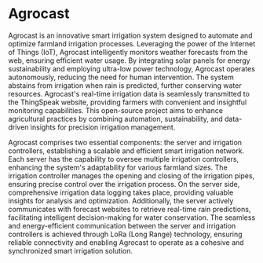 # Agrocast

Agrocast is an innovative smart irrigation system designed to automate and optimize farmland irrigation processes. Leveraging the power of the Internet of Things (IoT), Agrocast intelligently monitors weather forecasts from the web, ensuring efficient water usage. By integrating solar panels for energy sustainability and employing ultra-low power technology, Agrocast operates autonomously, reducing the need for human intervention. The system abstains from irrigation when rain is predicted, further conserving water resources. Agrocast's real-time irrigation data is seamlessly transmitted to the ThingSpeak website, providing farmers with convenient and insightful monitoring capabilities. This open-source project aims to enhance agricultural practices by combining automation, sustainability, and data-driven insights for precision irrigation management.

Agrocast comprises two essential components: the server and irrigation controllers, establishing a scalable and efficient smart irrigation network. Each server has the capability to oversee multiple irrigation controllers, enhancing the system's adaptability for various farmland sizes. The irrigation controller manages the opening and closing of the irrigation pipes, ensuring precise control over the irrigation process. On the server side, comprehensive irrigation data logging takes place, providing valuable insights for analysis and optimization. Additionally, the server actively communicates with forecast websites to retrieve real-time rain predictions, facilitating intelligent decision-making for water conservation. The seamless and energy-efficient communication between the server and irrigation controllers is achieved through LoRa (Long Range) technology, ensuring reliable connectivity and enabling Agrocast to operate as a cohesive and synchronized smart irrigation solution.


